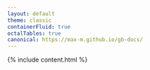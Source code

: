 ```yaml
---
layout: default
theme: classic
containerFluid: true
octalTables: true
canonical: https://max-m.github.io/gb-docs/
---
```


{% include content.html %}

